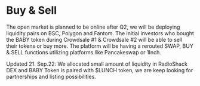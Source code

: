 # Buy & Sell

The open market is planned to be online after Q2, we will be deploying liquidity pairs on BSC, Polygon and Fantom. The initial investors who bought the BABY token during Crowdsale #1 & Crowdsale #2 will be able to sell their tokens or buy more. The platform will be having a rerouted SWAP, BUY & SELL functions utilizing platforms like Pancakeswap or 1Inch.

Updated 21. Sep.22: We allocated small amount of liquidity in RadioShack DEX and BABY Token is paired with $LUNCH token, we are keep looking for partnerships and listing possibilities. 
